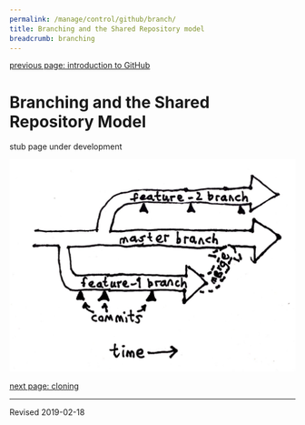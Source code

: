 ```yaml
---
permalink: /manage/control/github/branch/
title: Branching and the Shared Repository model
breadcrumb: branching
---
```


[previous page: introduction to GitHub](../intro/)

# Branching and the Shared Repository Model

stub page under development

![branch](images-2b/branch-diagram.jpg)


[next page: cloning](../clone/)

----
Revised 2019-02-18
